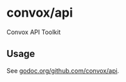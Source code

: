 # convox/api

Convox API Toolkit

## Usage

See [godoc.org/github.com/convox/api](https://godoc.org/github.com/convox/api).
